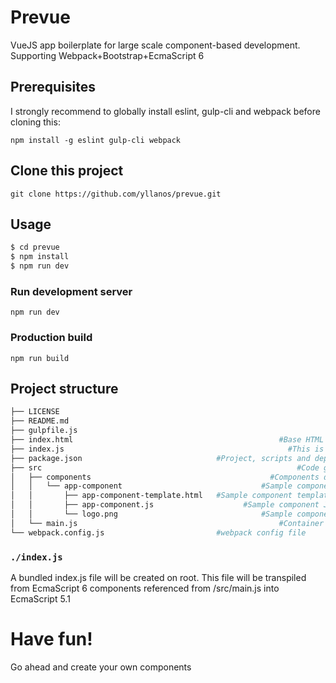 # Prevue #
VueJS app boilerplate for large scale component-based development. Supporting Webpack+Bootstrap+EcmaScript 6

## Prerequisites ##
I strongly recommend to globally install eslint, gulp-cli and webpack before cloning this:

`npm install -g eslint gulp-cli webpack`

## Clone this project ##
`git clone https://github.com/yllanos/prevue.git`

## Usage ##

``` bash
$ cd prevue
$ npm install
$ npm run dev
```

### Run development server ###
`npm run dev`

### Production build ###
`npm run build`

## Project structure ##
``` bash
├── LICENSE
├── README.md
├── gulpfile.js
├── index.html								                #Base HTML file	
├── index.js								                  #This is the bundled JS file
├── package.json                              #Project, scripts and dependencies config
├── src										                    #Code goes here	
│   ├── components							              #Components directory
│   │   └── app-component					            #Sample component dir
│   │       ├── app-component-template.html	  #Sample component template
│   │       ├── app-component.js			        #Sample component JavaScript
│   │       └── logo.png					            #Sample component JavaScript
│   └── main.js								                #Container JS file
└── webpack.config.js                         #webpack config file
```

### `./index.js`
A bundled index.js file will be created on root. This file will be transpiled from EcmaScript 6 components referenced from /src/main.js into EcmaScript 5.1


# Have fun! #
Go ahead and create your own components
